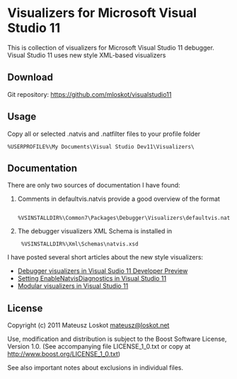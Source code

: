 Visualizers for Microsoft Visual Studio 11
==========================================

This is collection of visualizers for Microsoft Visual Studio 11 debugger.
Visual Studio 11 uses new style XML-based visualizers

Download
--------

Git repository: https://github.com/mloskot/visualstudio11

Usage
-----

Copy all or selected .natvis and .natfilter files to your profile folder

	%USERPROFILE%\My Documents\Visual Studio Dev11\Visualizers\

Documentation
-------------

There are only two sources of documentation I have found:

1. Comments in defaultvis.natvis provide a good overview of the format

		%VSINSTALLDIR%\Common7\Packages\Debugger\Visualizers\defaultvis.natvis

2. The debugger visualizers XML Schema is installed in

		%VSINSTALLDIR%\Xml\Schemas\natvis.xsd

I have posted several short articles about the new style visualizers:

* [Debugger visualizers in Visual Sudio 11 Developer Preview](http://mateusz.loskot.net/2011/11/19/debugger-visualizers-in-visual-sudio-11-developer-preview/)
* [Setting EnableNatvisDiagnostics in Visual Studio 11](http://mateusz.loskot.net/2011/11/20/setting-enablenatvisdiagnostics-in-visual-studio-11/)
* [Modular visualizers in Visual Studio 11](http://mateusz.loskot.net/2011/11/22/modular-visualizers-in-visual-studio-11/)
	
License
-------

Copyright (c) 2011 Mateusz Loskot <mateusz@loskot.net>

Use, modification and distribution is subject to the Boost Software License,
Version 1.0. (See accompanying file LICENSE_1_0.txt or copy at
http://www.boost.org/LICENSE_1_0.txt)

See also important notes about exclusions in individual files.